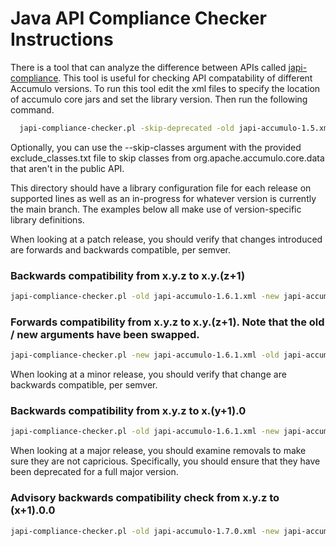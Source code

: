 # Java API Compliance Checker Instructions

There is a tool that can analyze the difference between APIs called
[japi-compliance][japi]. This tool is useful for checking API compatability of
different Accumulo versions. To run this tool edit the xml files to specify
the location of accumulo core jars and set the library version.  Then run the
following command.
```bash
  japi-compliance-checker.pl -skip-deprecated -old japi-accumulo-1.5.xml -new japi-accumulo-1.6.xml -l accumulo
```

Optionally, you can use the --skip-classes argument with the provided exclude_classes.txt file to skip classes from
org.apache.accumulo.core.data that aren't in the public API.

This directory should have a library configuration file for each release on supported lines as well as an in-progress
for whatever version is currently the main branch. The examples below all make use of version-specific library definitions.

When looking at a patch release, you should verify that changes introduced are forwards and backwards compatible, per
semver.

  ### Backwards compatibility from x.y.z to x.y.(z+1)
  ```bash
  japi-compliance-checker.pl -old japi-accumulo-1.6.1.xml -new japi-accumulo-1.6.2.xml -l accumulo --skip-classes=exclude_classes.txt
  ```
    
  ### Forwards compatibility from x.y.z to x.y.(z+1). Note that the old / new arguments have been swapped.
  ```bash
  japi-compliance-checker.pl -new japi-accumulo-1.6.1.xml -old japi-accumulo-1.6.2.xml -l accumulo --skip-classes=exclude_classes.txt
  ```
 
When looking at a minor release, you should verify that change are backwards compatible, per semver.

  ### Backwards compatibility from x.y.z to x.(y+1).0
  ```bash
  japi-compliance-checker.pl -old japi-accumulo-1.6.1.xml -new japi-accumulo-1.7.0.xml -l accumulo --skip-classes=exclude_classes.txt
  ```

When looking at a major release, you should examine removals to make sure they are not capricious. Specifically, you should ensure that
they have been deprecated for a full major version.

  ### Advisory backwards compatibility check from x.y.z to (x+1).0.0
  ```bash
  japi-compliance-checker.pl -old japi-accumulo-1.7.0.xml -new japi-accumulo-2.0.0.xml -l accumulo --skip-classes=exclude_classes.txt
  ```


[japi]: https://lvc.github.io/japi-compliance-checker

